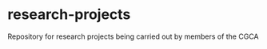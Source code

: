 research-projects
=================

Repository for research projects being carried out by members of the CGCA
